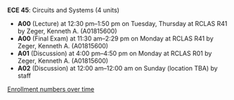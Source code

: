 **ECE 45**: Circuits and Systems (4 units)

- **A00** (Lecture) at 12:30 pm–1:50 pm on Tuesday, Thursday at RCLAS R41 by Zeger, Kenneth A. (A01815600)
- **A00** (Final Exam) at 11:30 am–2:29 pm on Monday at RCLAS R41 by Zeger, Kenneth A. (A01815600)
- **A01** (Discussion) at 4:00 pm–4:50 pm on Monday at RCLAS R01 by Zeger, Kenneth A. (A01815600)
- **A02** (Discussion) at 12:00 am–12:00 am on Sunday (location TBA) by staff

[Enrollment numbers over time](./ECE45.tsv)
